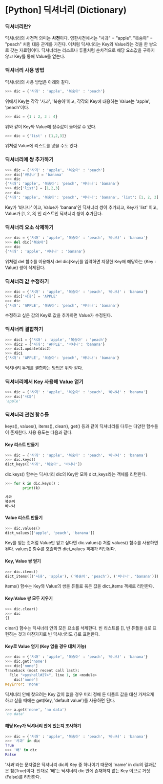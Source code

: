 # [Python] 딕셔너리 (Dictionary)

### 딕셔너리란?
딕셔너리의 사전적 의미는 **사전**이다.
영한사전에서는 "사과" = "apple", "복숭아" = "peach" 처럼 대응 관계를 가진다.
이처럼 딕셔너리는 Key와 Value라는 것을 한 쌍으로 갖는 자료형이다.
딕셔너리는 리스트나 튜플처럼 순차적으로 해당 요소값을 구하지 않고 Key를 통해 Value를 얻는다.

### 딕셔너리 사용 방법
딕셔너리의 사용 방법은 아래와 같다.
``` python
>>> dic = {'사과' : 'apple', '복숭아' : 'peach'}
```
 위에서 Key는 각각 '사과', '복숭아'이고, 각각의 Key에 대응하는 Value는 'apple', 'peach'이다.
``` python
>>> dic = {1 : 2, 3 : 4}
```
 위와 같이 Key와 Value에 정수값이 들어갈 수 있다.
``` python 
>>> dic = {'list' : [1,2,3]}
```
 위처럼 Value에 리스트를 넣을 수도 있다.

### 딕셔너리에 쌍 추가하기
``` python
>>> dic = {'사과' : 'apple', '복숭아' : 'peach'}
>>> dic['바나나'] = 'banana'
>>> dic
{'사과': 'apple', '복숭아': 'peach', '바나나': 'banana'}
>>> dic['list'] = [1,2,3]
>>> dic
{'사과': 'apple', '복숭아': 'peach', '바나나': 'banana', 'list': [1, 2, 3]}
```

Key가 '바나나' 이고, Value가 'banana'인 딕셔너리 쌍이 추가되고, Key가 'list' 이고, Value가 [1, 2, 3] 인 리스트인 딕셔너리 쌍이 추가된다.

### 딕셔너리 요소 삭제하기
``` python
>>> dic = {'사과' : 'apple', '복숭아' : 'peach', '바나나' : 'banana'}
>>> del dic['복숭아']
>>> dic
{'사과' : 'apple', '바나나' : 'banana'}
```

위처럼 del 함수를 이용해서 del dic[Key]를 입력하면 지정한 Key에 해당하는 {Key : Value} 쌍이 삭제된다.

### 딕셔너리 값 수정하기
``` python
>>> dic = {'사과' : 'apple', '복숭아' : 'peach', '바나나' : 'banana'}
>>> dic['사과'] = 'APPLE'
>>> dic
{'사과': 'APPLE', '복숭아': 'peach', '바나나': 'banana'}
```
수정하고 싶은 값의 Key로 값을 추가하면 Value가 수정된다.

### 딕셔너리 결합하기
``` python
>>> dic1 = {'사과' : 'apple', '복숭아' : 'peach'}
>>> dic2 = {'사과': 'APPLE', '바나나': 'banana'}
>>> dic1.update(dic2)
>>> dic1
{'사과': 'APPLE', '복숭아': 'peach', '바나나': 'banana'}
```
딕셔너리 두개를 결합하는 방법은 위와 같다.

### 딕셔너리에서 Key 사용해 Value 얻기
``` python
>>> dic = {'사과' : 'apple', '복숭아' : 'peach', '바나나' : 'banana'}
>>> dic['사과']
'apple'
```

### 딕셔너리 관련 함수들
keys(), values(), items(), clear(), get() 등과 같이 딕셔너리를 다루는 다양한 함수들이 존재한다.
사용 용도는 다음과 같다.
#### Key 리스트 만들기
``` python
>>> dic = {'사과' : 'apple', '복숭아' : 'peach', '바나나' : 'banana'}
>>> dic.keys()
dict_keys(['사과', '복숭아', '바나나'])
```
dic.keys() 함수는 딕셔너리 dic의 Key만 모아 dict_keys라는 객체를 리턴한다.
``` python
>>> for k in dic.keys() :
	    print(k)

사과
복숭아
바나나
```
#### Value 리스트 만들기
``` python
>>> dic.values()
dict_values(['apple', 'peach', 'banana'])
```
Key를 얻는 것처럼 Value만 얻고 싶다면 dic.values() 처럼 values() 함수를 사용하면 된다.
values() 함수를 호출하면 dict_values 객체가 리턴된다.

#### Key, Value 쌍 얻기
``` python
>>> dic.items()
dict_items([('사과', 'apple'), ('복숭아', 'peach'), ('바나나', 'banana')])
```
items() 함수는 Key와 Value의 쌍을 튜플로 묶은 값을 dict_items 객체로 리턴한다.

#### Key:Value 쌍 모두 지우기
``` python 
>>> dic.clear()
>>> dic
{}
```
clear() 함수는 딕셔너리 안의 모든 요소를 삭제한다.
빈 리스트를 [], 빈 튜플을 ()로 표현하는 것과 마찬가지로 빈 딕셔너리도 {}로 표현한다.

#### Key로 Value 얻기 (Key 없을 경우 대처 가능)
``` python
>>> dic = {'사과' : 'apple', '복숭아' : 'peach', '바나나' : 'banana'}
>>> dic.get('none')
>>> dic['none']
Traceback (most recent call last):
  File "<pyshell#27>", line 1, in <module>
    dic['none']
KeyError: 'none'
```
딕셔너리 안에 찾으려는 Key 값이 없을 경우 미리 정해 둔 디폴트 값을 대신 가져오게 하고 싶을 때에는 get(Key, 'default value')를 사용하면 된다.
``` python
>>> a.get('none', 'no data')
'no data'
```

#### 해당 Key가 딕셔너리 안에 있는지 조사하기
``` python
>>> dic = {'사과' : 'apple', '복숭아' : 'peach', '바나나' : 'banana'}
>>> '사과' in dic
True
>>> '배' in dic
False
```
'사과'라는 문자열은 딕셔너리 dic의 Key 중 하나이기 때문에 'name' in dic의 결과값은 참(True)이다. 
반대로 '배'는 딕셔너리 dic 안에 존재하지 않는 Key 이므로 거짓(False)를 리턴한다.